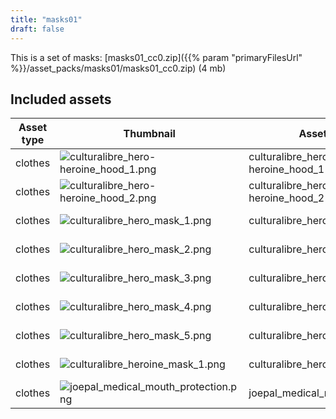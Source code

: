```yaml
---
title: "masks01"
draft: false
---
```


This is a set of masks: [masks01_cc0.zip]({{% param "primaryFilesUrl" %}}/asset_packs/masks01/masks01_cc0.zip) (4 mb)


## Included assets

| Asset type | Thumbnail | Asset name | Author | Source | License |
| ---------- | --------- | ---------- | ------ | ------ | ------- |
| clothes | ![culturalibre_hero-heroine_hood_1.png](culturalibre_hero-heroine_hood_1.png) | culturalibre_hero-heroine_hood_1 | culturalibre | [asset repo](http://www.makehumancommunity.org/node/2100) | CC0 |
| clothes | ![culturalibre_hero-heroine_hood_2.png](culturalibre_hero-heroine_hood_2.png) | culturalibre_hero-heroine_hood_2 | culturalibre | [asset repo](http://www.makehumancommunity.org/node/2309) | CC0 |
| clothes | ![culturalibre_hero_mask_1.png](culturalibre_hero_mask_1.png) | culturalibre_hero_mask_1 | culturalibre | [asset repo](http://www.makehumancommunity.org/node/2055) | CC0 |
| clothes | ![culturalibre_hero_mask_2.png](culturalibre_hero_mask_2.png) | culturalibre_hero_mask_2 | culturalibre | [asset repo](http://www.makehumancommunity.org/node/2049) | CC0 |
| clothes | ![culturalibre_hero_mask_3.png](culturalibre_hero_mask_3.png) | culturalibre_hero_mask_3 | culturalibre | [asset repo](http://www.makehumancommunity.org/node/2202) | CC0 |
| clothes | ![culturalibre_hero_mask_4.png](culturalibre_hero_mask_4.png) | culturalibre_hero_mask_4 | culturalibre | [asset repo](http://www.makehumancommunity.org/node/2220) | CC0 |
| clothes | ![culturalibre_hero_mask_5.png](culturalibre_hero_mask_5.png) | culturalibre_hero_mask_5 | culturalibre | [asset repo](http://www.makehumancommunity.org/node/2396) | CC0 |
| clothes | ![culturalibre_heroine_mask_1.png](culturalibre_heroine_mask_1.png) | culturalibre_heroine_mask_1 | culturalibre | [asset repo](http://www.makehumancommunity.org/node/2474) | CC0 |
| clothes | ![joepal_medical_mouth_protection.png](joepal_medical_mouth_protection.png) | joepal_medical_mouth_protection | Joel Palmius | [asset repo](http://www.makehumancommunity.org/node/2369) | CC0 |
